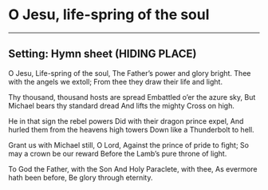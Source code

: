 # O Jesu, life-spring of the soul

***

## Setting: Hymn sheet (HIDING PLACE)

O Jesu, Life-spring of the soul,
The Father’s power and glory bright.
Thee with the angels we extoll;
From thee they draw their life and light.

Thy thousand, thousand hosts are spread
Embattled o’er the azure sky,
But Michael bears thy standard dread
And lifts the mighty Cross on high.

He in that sign the rebel powers
Did with their dragon prince expel,
And hurled them from the heavens high towers
Down like a Thunderbolt to hell.

Grant us with Michael still, O Lord, 
Against the prince of pride to fight;
So may a crown be our reward
Before the Lamb’s pure throne of light.

To God the Father, with the Son
And Holy Paraclete, with thee,
As evermore hath been before,
Be glory through eternity.